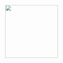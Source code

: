 <div>
  <a href="https://github.com/IgorSecurityDeveloper">
  <img height="170em" margin="0" padding="0" border-radius="0" src="https://github-readme-stats.vercel.app/api/top-langs/?username=IgorSecurityDeveloper&layout=compact&theme=algolia">
</div>
